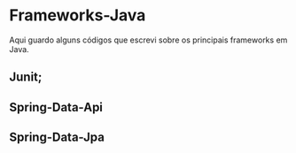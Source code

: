 # Frameworks-Java

Aqui guardo alguns códigos que escrevi sobre os principais frameworks em Java.

## Junit;
## Spring-Data-Api
## Spring-Data-Jpa
